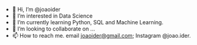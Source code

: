 - 👋 Hi, I’m @joaoider
- 👀 I’m interested in Data Science
- 🌱 I’m currently learning Python, SQL and Machine Learning.
- 💞️ I’m looking to collaborate on ...
- 📫 How to reach me. email joaoider@gmail.com; Instagram @joao.ider.
 
<!---
joaoidder/joaoidder is a ✨ special ✨ repository because its `README.md` (this file) appears on your GitHub profile.
You can click the Preview link to take a look at your changes.
--->
